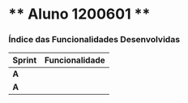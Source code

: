 ** Aluno 1200601 **
===============================

### Índice das Funcionalidades Desenvolvidas ###

| Sprint | Funcionalidade                   |
|--------|----------------------------------|
| **A**  | |
| **A**  | |
